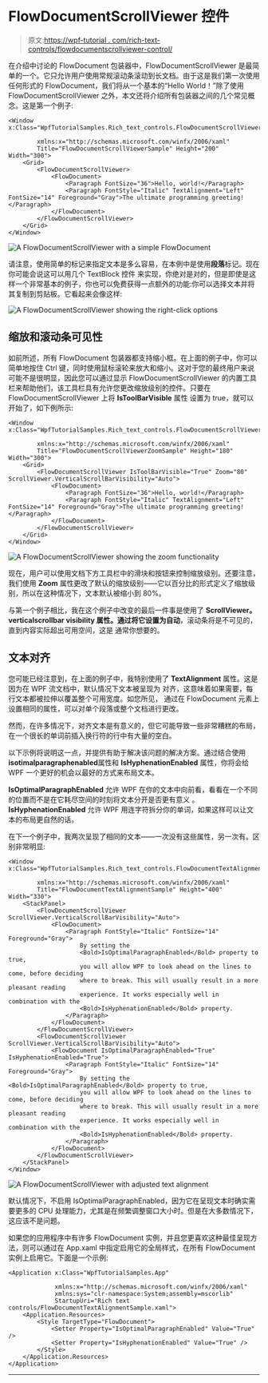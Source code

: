 # FlowDocumentScrollViewer 控件

> 原文:[https://wpf-tutorial . com/rich-text-controls/flowdocumentscrollviewer-control/](https://wpf-tutorial.com/rich-text-controls/flowdocumentscrollviewer-control/)

在介绍中讨论的 FlowDocument 包装器中，FlowDocumentScrollViewer 是最简单的一个。它只允许用户使用常规滚动条滚动到长文档。由于这是我们第一次使用任何形式的 FlowDocument，我们将从一个基本的“Hello World！”除了使用 FlowDocumentScrollViewer 之外，本文还将介绍所有包装器之间的几个常见概念。这是第一个例子:

```
<Window x:Class="WpfTutorialSamples.Rich_text_controls.FlowDocumentScrollViewerSample"

        xmlns:x="http://schemas.microsoft.com/winfx/2006/xaml"
        Title="FlowDocumentScrollViewerSample" Height="200" Width="300">
    <Grid>
        <FlowDocumentScrollViewer>
            <FlowDocument>
                <Paragraph FontSize="36">Hello, world!</Paragraph>
                <Paragraph FontStyle="Italic" TextAlignment="Left" FontSize="14" Foreground="Gray">The ultimate programming greeting!</Paragraph>
            </FlowDocument>
        </FlowDocumentScrollViewer>
    </Grid>
</Window>
```

![](../Images/bbdbba5ed878eccbe2e171df5f9375f5.png "A FlowDocumentScrollViewer with a simple FlowDocument")

请注意，使用简单的标记来指定文本是多么容易，在本例中是使用**段落**标记。现在你可能会说这可以用几个 TextBlock 控件 来实现，你绝对是对的，但是即使是这样一个非常基本的例子，你也可以免费获得一点额外的功能:你可以选择文本并将其复制到剪贴板。它看起来会像这样:

![](../Images/bf1281548f9a3b3315055bb50d6e8f61.png "A FlowDocumentScrollViewer showing the right-click options")

## 缩放和滚动条可见性

<input type="hidden" name="IL_IN_ARTICLE">

如前所述，所有 FlowDocument 包装器都支持缩小框。在上面的例子中，你可以简单地按住 Ctrl 键，同时使用鼠标滚轮来放大和缩小。这对于您的最终用户来说可能不是很明显，因此您可以通过显示 FlowDocumentScrollViewer 的内置工具栏来帮助他们，该工具栏具有允许您更改缩放级别的控件。只要在 FlowDocumentScrollViewer 上将 **IsToolBarVisible** 属性 设置为 true，就可以开始了，如下例所示:

```
<Window x:Class="WpfTutorialSamples.Rich_text_controls.FlowDocumentScrollViewerZoomSample"

        xmlns:x="http://schemas.microsoft.com/winfx/2006/xaml"
        Title="FlowDocumentScrollViewerZoomSample" Height="180" Width="300">
    <Grid>
        <FlowDocumentScrollViewer IsToolBarVisible="True" Zoom="80" ScrollViewer.VerticalScrollBarVisibility="Auto">
            <FlowDocument>
                <Paragraph FontSize="36">Hello, world!</Paragraph>
                <Paragraph FontStyle="Italic" TextAlignment="Left" FontSize="14" Foreground="Gray">The ultimate programming greeting!</Paragraph>
            </FlowDocument>
        </FlowDocumentScrollViewer>
    </Grid>
</Window>
```

![](../Images/86fb0f2eba66e6bf8340c6e02ba3e6ff.png "A FlowDocumentScrollViewer showing the zoom functionality")

现在，用户可以使用文档下方工具栏中的滑块和按钮来控制缩放级别。还要注意，我们使用 **Zoom** 属性更改了默认的缩放级别——它以百分比的形式定义了缩放级别，所以在这种情况下，文本默认被缩小到 80%。

与第一个例子相比，我在这个例子中改变的最后一件事是使用了 **ScrollViewer。**verticalscrollbar visibility 属性。通过将它设置为**自动**，滚动条将是不可见的，直到内容实际超出可用空间，这是 通常你想要的。

## 文本对齐

您可能已经注意到，在上面的例子中，我特别使用了 **TextAlignment** 属性。这是因为在 WPF 流文档中，默认情况下文本被呈现为 对齐，这意味着如果需要，每行文本都被拉伸以覆盖整个可用宽度。如您所见， 通过在 FlowDocument 元素上设置相同的属性，可以对单个段落或整个文档进行更改。

然而，在许多情况下，对齐文本是有意义的，但它可能导致一些非常糟糕的布局，在一个很长的单词前插入换行符的行中有大量的空白。

以下示例将说明这一点，并提供有助于解决该问题的解决方案。通过结合使用**isotimalparagraphenabled**属性和 **IsHyphenationEnabled** 属性，你将会给 WPF 一个更好的机会以最好的方式来布局文本。

**IsOptimalParagraphEnabled** 允许 WPF 在你的文本中向前看，看看在一个不同的位置而不是在它耗尽空间的时刻将文本分开是否更有意义 。 **IsHyphenationEnabled** 允许 WPF 用连字符拆分你的单词，如果这样可以让文本的布局更自然的话。

在下一个例子中，我两次呈现了相同的文本——一次没有这些属性，另一次有。区别非常明显:

```
<Window x:Class="WpfTutorialSamples.Rich_text_controls.FlowDocumentTextAlignmentSample"

        xmlns:x="http://schemas.microsoft.com/winfx/2006/xaml"
        Title="FlowDocumentTextAlignmentSample" Height="400" Width="330">
    <StackPanel>
        <FlowDocumentScrollViewer ScrollViewer.VerticalScrollBarVisibility="Auto">
            <FlowDocument>
                <Paragraph FontStyle="Italic" FontSize="14" Foreground="Gray">
                    By setting the
                    <Bold>IsOptimalParagraphEnabled</Bold> property to true,
                    you will allow WPF to look ahead on the lines to come, before deciding
                    where to break. This will usually result in a more pleasant reading
                    experience. It works especially well in combination with the
                    <Bold>IsHyphenationEnabled</Bold> property.
                </Paragraph>
            </FlowDocument>
        </FlowDocumentScrollViewer>
        <FlowDocumentScrollViewer ScrollViewer.VerticalScrollBarVisibility="Auto">
            <FlowDocument IsOptimalParagraphEnabled="True" IsHyphenationEnabled="True">
                <Paragraph FontStyle="Italic" FontSize="14" Foreground="Gray">
                    By setting the <Bold>IsOptimalParagraphEnabled</Bold> property to true,
                    you will allow WPF to look ahead on the lines to come, before deciding
                    where to break. This will usually result in a more pleasant reading
                    experience. It works especially well in combination with the
                    <Bold>IsHyphenationEnabled</Bold> property.
                </Paragraph>
            </FlowDocument>
        </FlowDocumentScrollViewer>
    </StackPanel>
</Window>
```

![](../Images/2bd03a891bf548903c6fb86a3282c2e2.png "A FlowDocumentScrollViewer with adjusted text alignment")

默认情况下，不启用 IsOptimalParagraphEnabled，因为它在呈现文本时确实需要更多的 CPU 处理能力，尤其是在频繁调整窗口大小时。但是在大多数情况下，这应该不是问题。

如果您的应用程序中有许多 FlowDocument 实例，并且您更喜欢这种最佳呈现方法，则可以通过在 App.xaml 中指定启用它的全局样式，在所有 FlowDocument 实例上启用它。下面是一个示例:

```
<Application x:Class="WpfTutorialSamples.App"

             xmlns:x="http://schemas.microsoft.com/winfx/2006/xaml"
             xmlns:sys="clr-namespace:System;assembly=mscorlib"
             StartupUri="Rich text controls/FlowDocumentTextAlignmentSample.xaml">
    <Application.Resources>
        <Style TargetType="FlowDocument">
            <Setter Property="IsOptimalParagraphEnabled" Value="True" />
            <Setter Property="IsHyphenationEnabled" Value="True" />
        </Style>
    </Application.Resources>
</Application>
```

* * *